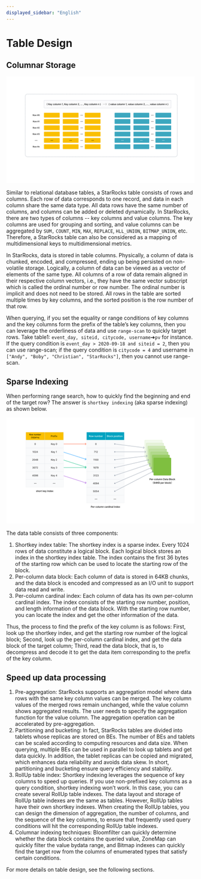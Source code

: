 ```yaml
---
displayed_sidebar: "English"
---
```


# Table Design

## Columnar Storage

![column](../assets/3.1.1-1.png)

Similar to relational database tables, a StarRocks table consists of rows and columns. Each row of data corresponds to one record, and data in each column share the same data type. All data rows have the same number of columns, and columns can be added or deleted dynamically. In StarRocks, there are two types of columns --  key columns and value columns. The key columns are used for grouping and sorting, and value columns can be aggregated by `SUM,` `COUNT`, `MIN`, `MAX`, `REPLACE`, `HLL_UNION`, `BITMAP_UNION`, etc. Therefore, a StarRocks table can also be considered as a mapping of multidimensional keys to multidimensional metrics.

In StarRocks, data is stored in table columns. Physically, a column of data is chunked, encoded, and compressed, ending up being persisted on non-volatile storage. Logically, a column of data can be viewed as a vector of elements of the same type. All columns of a row of data remain aligned in their respective column vectors, i.e., they have the same vector subscript which is called the ordinal number or row number. The ordinal number is implicit and does not need to be stored. All rows in the table are sorted multiple times by key columns, and the sorted position is the row number of that row.

When querying, if you set the equality  or range conditions of key columns and the key columns form the prefix of the table’s key columns, then you can leverage the orderliness of data and use `range-scan` to quickly target rows. Take table1: `event_day, siteid, citycode, username`➜`pv` for instance. If the query condition is `event_day > 2020-09-18 and siteid = 2`, then you can use range-scan; if the query condition is `citycode = 4` and username in `["Andy", "Boby", "Christian", "StarRocks"]`, then you cannot use range-scan.

## Sparse Indexing

When performing range search, how to quickly find the beginning and end of the target row? The answer is `shortkey indexing` (aka sparse indexing) as shown below.

![index](../assets/3.1.1-2.png)

The data table consists of three components:

1. Shortkey index table: The shortkey index is a sparse index. Every 1024 rows of data constitute a logical block. Each logical block stores an index in the shortkey index table. The index contains the first 36 bytes of the starting row which can be used to locate the starting row of the block.
2. Per-column data block: Each column of data is stored in 64KB chunks, and the data block is encoded and compressed as an I/O unit to support data read and write.
3. Per-column cardinal index: Each column of data has its own per-column cardinal index. The index consists of the starting row number, position, and length information of the data block. With the starting row number, you can locate the index and get the other information of the data.  

Thus, the process to find the prefix of the key column is as follows:
First,  look up the shortkey index, and get the starting row number of the logical block;
Second,  look up the per-column cardinal index, and get the data block of the target column;
Third, read the data block, that is, to decompress and decode it to get the data item corresponding to the prefix of the key column.

## Speed up data processing

1. Pre-aggregation: StarRocks supports an aggregation model where data rows with the same key column values can be merged. The key column values of the merged rows remain unchanged, while the value column shows aggregated results. The user needs to specify the aggregation function for the value column. The aggregation operation can be accelerated by pre-aggregation.
2. Partitioning and bucketing: In fact, StarRocks tables are divided into tablets whose replicas are stored on BEs. The number of BEs and tablets can be scaled according to computing resources and data size. When querying, multiple BEs can be used in parallel to look up tablets  and get data quickly. In addition, the tablet replicas can be copied and migrated, which enhances data reliability and avoids data skew. In short, partitioning and bucketing ensure query efficiency and stability.
3. RollUp table index: Shortkey indexing leverages the sequence of key columns to speed up queries. If you use non-prefixed key columns as a query condition, shortkey indexing won’t work. In this case, you can create several RollUp table indexes. The data layout and storage of RollUp table indexes are the same as tables. However, RollUp tables have their own shortkey indexes. When creating the RollUp tables, you can design the dimension of aggregation, the number of columns, and the sequence of the key columns, to ensure that frequently used query conditions will hit the corresponding RollUp table indexes.
4. Columnar indexing techniques: Bloomfilter can quickly determine whether the data block contains the queried value, ZoneMap can quickly filter the value bydata range, and Bitmap indexes can quickly find the target row from the columns of enumerated types that satisfy certain conditions.

For more details on table design, see the following sections.
